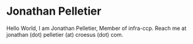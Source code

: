 # Jonathan Pelletier
Hello World, I am Jonathan Pelletier, Member of infra-ccp.
Reach me at jonathan (dot) pelletier (at) croesus (dot) com.
